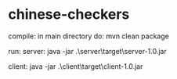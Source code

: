 # chinese-checkers

compile: 
in main directory do:
mvn clean package

run:
server:
java -jar .\server\target\server-1.0.jar

client:
java -jar .\client\target\client-1.0.jar